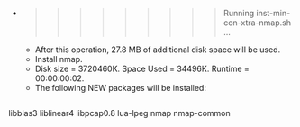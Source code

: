 * >>>>>>>>> Running inst-min-con-xtra-nmap.sh ...
  * After this operation, 27.8 MB of additional disk space will be used.
  * Install nmap.
  * Disk size = 3720460K. Space Used = 34496K. Runtime = 00:00:00:02.
  * The following NEW packages will be installed:
  ```bash
libblas3 liblinear4 libpcap0.8 lua-lpeg nmap
nmap-common
  ```
